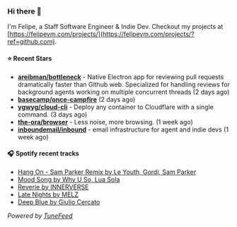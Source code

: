 ### Hi there 👋

I'm Felipe, a Staff Software Engineer & Indie Dev. Checkout my projects at [https://felipevm.com/projects/](https://felipevm.com/projects/?ref=github.com).

#### ⭐ Recent Stars
- **[areibman/bottleneck](https://github.com/areibman/bottleneck)** - Native Electron app for reviewing pull requests dramatically faster than Github web. Specialized for handling reviews for background agents working on multiple concurrent threads (2 days ago)
- **[basecamp/once-campfire](https://github.com/basecamp/once-campfire)** (2 days ago)
- **[ygwyg/cloud-cli](https://github.com/ygwyg/cloud-cli)** - Deploy any container to Cloudflare with a single command. (3 days ago)
- **[the-ora/browser](https://github.com/the-ora/browser)** - Less noise, more browsing. (1 week ago)
- **[inboundemail/inbound](https://github.com/inboundemail/inbound)** - email infrastructure for agent and indie devs (1 week ago)

#### 🎧 Spotify recent tracks
- [Hang On - Sam Parker Remix by Le Youth, Gordi, Sam Parker](https://open.spotify.com/track/0DVMyXwq787NiWq75Re0ka)
- [Mood Song by Why U So, Lua Sola](https://open.spotify.com/track/79fIQTrSfK6J9r8va0INAo)
- [Reverie by INNERVERSE](https://open.spotify.com/track/64fXwFNr6wKQLAjFTYDvbe)
- [Late Nights by MELZ](https://open.spotify.com/track/5JWuE7kTDCWOlmLrm7MTYx)
- [Deep Blue by Giulio Cercato](https://open.spotify.com/track/5zsTtUIvSlS5RepAMFrHjN)

_Powered by [TuneFeed](https://tunefeed.app?ref=github.com)_
